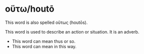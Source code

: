 # οὕτω/houtō
This word is also spelled οὕτως (houtōs).

This word is used to describe an action or situation. It is an adverb.

* This word can mean thus or so. 
* This word can mean in this way. 
